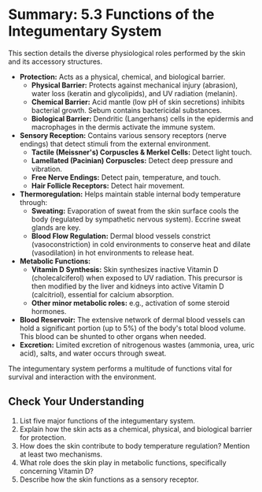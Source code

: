 # Summary: 5.3 Functions of the Integumentary System

This section details the diverse physiological roles performed by the skin and its accessory structures.

*   **Protection:** Acts as a physical, chemical, and biological barrier.
    *   **Physical Barrier:** Protects against mechanical injury (abrasion), water loss (keratin and glycolipids), and UV radiation (melanin).
    *   **Chemical Barrier:** Acid mantle (low pH of skin secretions) inhibits bacterial growth. Sebum contains bactericidal substances.
    *   **Biological Barrier:** Dendritic (Langerhans) cells in the epidermis and macrophages in the dermis activate the immune system.
*   **Sensory Reception:** Contains various sensory receptors (nerve endings) that detect stimuli from the external environment.
    *   **Tactile (Meissner's) Corpuscles & Merkel Cells:** Detect light touch.
    *   **Lamellated (Pacinian) Corpuscles:** Detect deep pressure and vibration.
    *   **Free Nerve Endings:** Detect pain, temperature, and touch.
    *   **Hair Follicle Receptors:** Detect hair movement.
*   **Thermoregulation:** Helps maintain stable internal body temperature through:
    *   **Sweating:** Evaporation of sweat from the skin surface cools the body (regulated by sympathetic nervous system). Eccrine sweat glands are key.
    *   **Blood Flow Regulation:** Dermal blood vessels constrict (vasoconstriction) in cold environments to conserve heat and dilate (vasodilation) in hot environments to release heat.
*   **Metabolic Functions:**
    *   **Vitamin D Synthesis:** Skin synthesizes inactive Vitamin D (cholecalciferol) when exposed to UV radiation. This precursor is then modified by the liver and kidneys into active Vitamin D (calcitriol), essential for calcium absorption.
    *   **Other minor metabolic roles:** e.g., activation of some steroid hormones.
*   **Blood Reservoir:** The extensive network of dermal blood vessels can hold a significant portion (up to 5%) of the body's total blood volume. This blood can be shunted to other organs when needed.
*   **Excretion:** Limited excretion of nitrogenous wastes (ammonia, urea, uric acid), salts, and water occurs through sweat.

The integumentary system performs a multitude of functions vital for survival and interaction with the environment.

## Check Your Understanding

1.  List five major functions of the integumentary system.
2.  Explain how the skin acts as a chemical, physical, and biological barrier for protection.
3.  How does the skin contribute to body temperature regulation? Mention at least two mechanisms.
4.  What role does the skin play in metabolic functions, specifically concerning Vitamin D?
5.  Describe how the skin functions as a sensory receptor.

